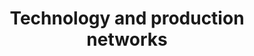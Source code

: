 ---
title: 'Technology and production networks'
description: 'Quantify technologies and their interactions'
explanation: ''
cover: '/images/research_tech.webp'
research:
- tech-synergy
---